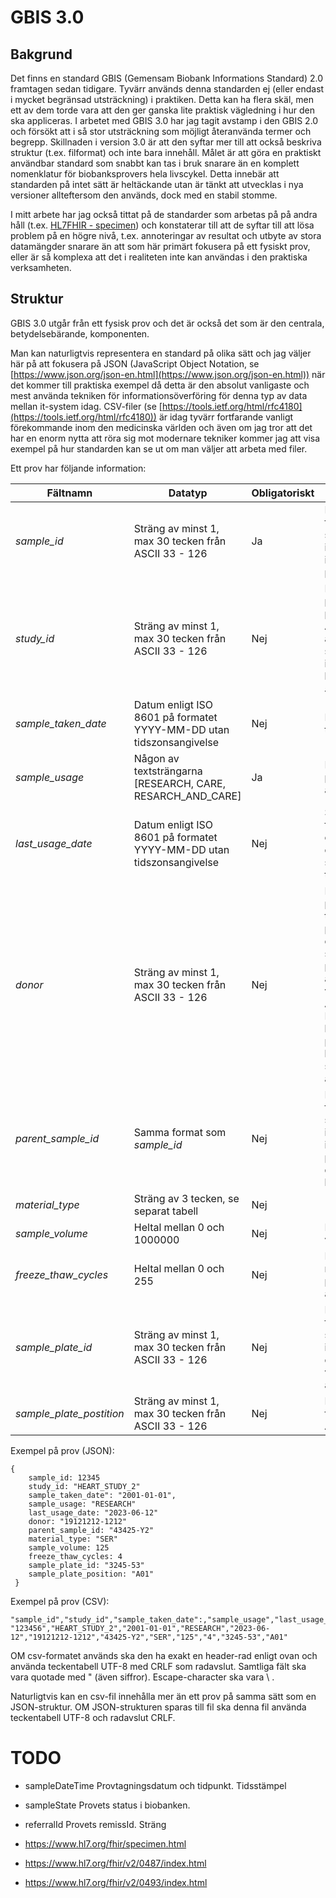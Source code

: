 GBIS 3.0
========

Bakgrund
--------
Det finns en standard GBIS (Gemensam Biobank Informations Standard) 2.0 framtagen sedan tidigare.
Tyvärr används denna standarden ej (eller endast i mycket begränsad utsträckning) i praktiken.
Detta kan ha flera skäl, men ett av dem torde vara att den ger ganska lite praktisk vägledning i hur den ska appliceras.
I arbetet med GBIS 3.0 har jag tagit avstamp i den GBIS 2.0 och försökt att i så stor utsträckning som möjligt återanvända termer och begrepp. Skillnaden i version 3.0 är att den syftar mer till att också beskriva struktur (t.ex. filformat) och inte bara innehåll.
Målet är att göra en praktiskt användbar standard som snabbt kan tas i bruk snarare än en komplett nomenklatur för biobanksprovers hela livscykel. Detta innebär att standarden på intet sätt är heltäckande utan är tänkt att utvecklas i nya versioner allteftersom den används, dock med en stabil stomme.

I mitt arbete har jag också tittat på de standarder som arbetas på på andra håll (t.ex. [HL7FHIR - specimen](https://www.hl7.org/fhir/specimen.html)) och konstaterar till att de syftar till att lösa problem på en högre nivå, t.ex. annoteringar av resultat och utbyte av stora datamängder snarare än att som här primärt fokusera på ett fysiskt prov, eller är så komplexa att det i realiteten inte kan användas i den praktiska verksamheten.

Struktur
--------

GBIS 3.0 utgår från ett fysisk prov och det är också det som är den centrala, betydelsebärande, komponenten.

Man kan naturligtvis representera en standard på olika sätt och jag väljer här på att fokusera på JSON (JavaScript Object Notation, se [https://www.json.org/json-en.html](https://www.json.org/json-en.html)) när det kommer till praktiska exempel då detta är den absolut vanligaste och mest använda tekniken för informationsöverföring för denna typ av data mellan it-system idag.
CSV-filer (se [https://tools.ietf.org/html/rfc4180](https://tools.ietf.org/html/rfc4180)) är idag tyvärr fortfarande vanligt förekommande inom den medicinska världen och även om jag tror att det har en enorm nytta att röra sig mot modernare tekniker kommer jag att visa exempel på hur standarden kan se ut om man väljer att arbeta med filer.

Ett prov har följande information:

|Fältnamn| Datatyp | Obligatoriskt | Beskrivning
|---|---|---|---|
|_sample_id_|Sträng av minst 1, max 30 tecken från ASCII 33 - 126|Ja|Motsvarar den fysiska märkning som unikt identifierar ett rör inom en provsamling|
|_study_id_|Sträng av minst 1, max 30 tecken från ASCII 33 - 126|Nej|Identifierar den provsamling vilken provet tillhör. Används (bland annat) för att säkerställa unika identifierare i kombination med _sample_id_
|_sample_taken_date_|Datum enligt ISO 8601 på formatet YYYY-MM-DD utan tidszonsangivelse|Nej|Datum då provet är taget|
|_sample_usage_|Någon av textsträngarna [RESEARCH, CARE, RESARCH_AND_CARE]|Ja|Beskriver hur provet får användas|
|_last_usage_date_|Datum enligt ISO 8601 på formatet YYYY-MM-DD utan tidszonsangivelse|Nej|Sista dag då provet får användas, t.ex. om dett finns ett etikprövningsbeslut som begränsar i tid.|
|_donor_|Sträng av minst 1, max 30 tecken från ASCII 33 - 126|Nej|Identifierar provgivaren med t.ex. personnummer eller studienummer. Om personnummer används ska det vara på formatet ÅÅÅÅMMDD-NNNN och ingen hänsyn tas till att personen fyllt hundra år utan skiljetecknet '-' används oavsett.
|_parent_sample_id_|Samma format som _sample_id_|Nej|Motsvarar den fysiska märkning som unikt identifierar det rör inom en provsamling som detta rör härstammar från|
|_material_type_|Sträng av 3 tecken, se separat tabell|Nej||
|_sample_volume_|Heltal mellan 0 och 1000000|Nej|Provmaterialets volym i mikroliter|
|_freeze_thaw_cycles_|Heltal mellan 0 och 255|Nej|Beskriver hur många gånger provet tinats och återinfrysts|
|_sample_plate_id_|Sträng av minst 1, max 30 tecken från ASCII 33 - 126|Nej|Motsvarar den fysiska märkning som unikt identifierar eventuell platta i vilket provet återfinns|
|_sample_plate_postition_|Sträng av minst 1, max 30 tecken från ASCII 33 - 126|Nej|Provets position i fysisk platta, t.ex. A01

Exempel på prov (JSON):

    {
        sample_id: 12345
        study_id: "HEART_STUDY_2"
        sample_taken_date": "2001-01-01",
        sample_usage: "RESEARCH"
        last_usage_date: "2023-06-12"
        donor: "19121212-1212"
        parent_sample_id: "43425-Y2"
        material_type: "SER"
        sample_volume: 125
        freeze_thaw_cycles: 4
        sample_plate_id: "3245-53"
        sample_plate_position: "A01"
     }

Exempel på prov (CSV):

    "sample_id","study_id","sample_taken_date":,"sample_usage","last_usage_date","donor","parent_sample_id","material_type","sample_volume","freeze_thaw_cycles","sample_plate_id","sample_plate_position"
    "123456","HEART_STUDY_2","2001-01-01","RESEARCH","2023-06-12","19121212-1212","43425-Y2","SER","125","4","3245-53","A01"
    
OM csv-formatet används ska den ha exakt en header-rad enligt ovan och använda teckentabell UTF-8 med CRLF som radavslut. Samtliga fält ska vara quotade med " (även siffror). Escape-character ska vara \\ .

Naturligtvis kan en csv-fil innehålla mer än ett prov på samma sätt som en JSON-struktur.
OM JSON-strukturen sparas till fil ska denna fil använda teckentabell UTF-8 och radavslut CRLF.


TODO
====
- sampleDateTime
Provtagningsdatum och tidpunkt.
Tidsstämpel

- sampleState
Provets status i biobanken.

- referralId
  Provets remissId. 
  Sträng

- https://www.hl7.org/fhir/specimen.html

- https://www.hl7.org/fhir/v2/0487/index.html

- https://www.hl7.org/fhir/v2/0493/index.html